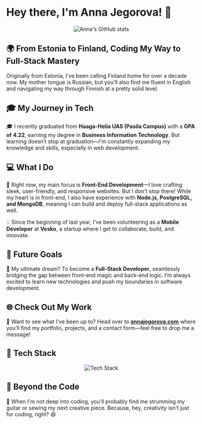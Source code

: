 # Hey there, I'm Anna Jegorova! 👋

<p align="center">
  <img src="https://github-readme-stats.vercel.app/api?username=anyajegorova&show_icons=true&theme=radical" alt="Anna's GitHub stats"/>
</p>

## 🌍 From Estonia to Finland, Coding My Way to Full-Stack Mastery

Originally from Estonia, I've been calling Finland home for over a decade now. My mother tongue is Russian, but you'll also find me fluent in English and navigating my way through Finnish at a pretty solid level.

## 🎓 My Journey in Tech

🎓 I recently graduated from **Haaga-Helia UAS (Pasila Campus)** with a **GPA of 4.22**, earning my degree in **Business Information Technology**. But learning doesn’t stop at graduation—I'm constantly expanding my knowledge and skills, especially in web development.

## 💻 What I Do

🚀 Right now, my main focus is **Front-End Development**—I love crafting sleek, user-friendly, and responsive websites. But I don’t stop there! While my heart is in front-end, I also have experience with **Node.js, PostgreSQL, and MongoDB**, meaning I can build and deploy full-stack applications as well.

💡 Since the beginning of last year, I’ve been volunteering as a **Mobile Developer** at **Vesko**, a startup where I get to collaborate, build, and innovate.

## 🎯 Future Goals

🌱 My ultimate dream? To become a **Full-Stack Developer**, seamlessly bridging the gap between front-end magic and back-end logic. I’m always excited to learn new technologies and push my boundaries in software development.

## 🌐 Check Out My Work

🔗 Want to see what I've been up to? Head over to **[annajegorova.com](https://annajegorova.com)** where you’ll find my portfolio, projects, and a contact form—feel free to drop me a message!

## 📌 Tech Stack

<p align="center">
  <img src="https://skillicons.dev/icons?i=html,css,js,react,typescript,nodejs,express,mongodb,postgres,git,github" alt="Tech Stack"/>
</p>

## 🎸 Beyond the Code

🎵 When I'm not deep into coding, you'll probably find me strumming my guitar or sewing my next creative piece. Because, hey, creativity isn't just for coding, right? 😄
